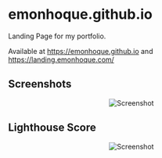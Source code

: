 # emonhoque.github.io
Landing Page for my portfolio.

Available at https://emonhoque.github.io and https://landing.emonhoque.com/

## Screenshots

<p align="center">
    <img src="https://user-images.githubusercontent.com/56671915/129072980-3d0a5e18-52a3-46c7-bcba-1abcd6275225.png" alt="Screenshot"/>
</p>

## Lighthouse Score

<p align="center">
    <img src="https://user-images.githubusercontent.com/56671915/129073165-3e92f80b-b5a1-4ca3-8308-097ca32840c3.png" alt="Screenshot"/>
</p>


